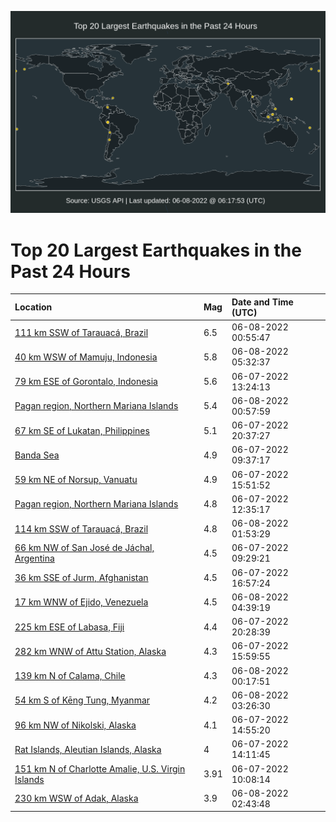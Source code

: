 ![Map](./map.png)

# Top 20 Largest Earthquakes in the Past 24 Hours

| Location | Mag | Date and Time (UTC) |
|:---|:---|:---|
| [111 km SSW of Tarauacá, Brazil](https://earthquake.usgs.gov/earthquakes/eventpage/us7000hfrj) | 6.5 | 06-08-2022 00:55:47 |
| [40 km WSW of Mamuju, Indonesia](https://earthquake.usgs.gov/earthquakes/eventpage/us7000hfu0) | 5.8 | 06-08-2022 05:32:37 |
| [79 km ESE of Gorontalo, Indonesia](https://earthquake.usgs.gov/earthquakes/eventpage/us7000hfjt) | 5.6 | 06-07-2022 13:24:13 |
| [Pagan region, Northern Mariana Islands](https://earthquake.usgs.gov/earthquakes/eventpage/us7000hfrk) | 5.4 | 06-08-2022 00:57:59 |
| [67 km SE of Lukatan, Philippines](https://earthquake.usgs.gov/earthquakes/eventpage/us7000hfpp) | 5.1 | 06-07-2022 20:37:27 |
| [Banda Sea](https://earthquake.usgs.gov/earthquakes/eventpage/us7000hfiv) | 4.9 | 06-07-2022 09:37:17 |
| [59 km NE of Norsup, Vanuatu](https://earthquake.usgs.gov/earthquakes/eventpage/us7000hfmc) | 4.9 | 06-07-2022 15:51:52 |
| [Pagan region, Northern Mariana Islands](https://earthquake.usgs.gov/earthquakes/eventpage/us7000hfjf) | 4.8 | 06-07-2022 12:35:17 |
| [114 km SSW of Tarauacá, Brazil](https://earthquake.usgs.gov/earthquakes/eventpage/us7000hfsx) | 4.8 | 06-08-2022 01:53:29 |
| [66 km NW of San José de Jáchal, Argentina](https://earthquake.usgs.gov/earthquakes/eventpage/us7000hfiu) | 4.5 | 06-07-2022 09:29:21 |
| [36 km SSE of Jurm, Afghanistan](https://earthquake.usgs.gov/earthquakes/eventpage/us7000hfmx) | 4.5 | 06-07-2022 16:57:24 |
| [17 km WNW of Ejido, Venezuela](https://earthquake.usgs.gov/earthquakes/eventpage/us7000hftl) | 4.5 | 06-08-2022 04:39:19 |
| [225 km ESE of Labasa, Fiji](https://earthquake.usgs.gov/earthquakes/eventpage/us7000hfpk) | 4.4 | 06-07-2022 20:28:39 |
| [282 km WNW of Attu Station, Alaska](https://earthquake.usgs.gov/earthquakes/eventpage/us7000hfmf) | 4.3 | 06-07-2022 15:59:55 |
| [139 km N of Calama, Chile](https://earthquake.usgs.gov/earthquakes/eventpage/us7000hfra) | 4.3 | 06-08-2022 00:17:51 |
| [54 km S of Kēng Tung, Myanmar](https://earthquake.usgs.gov/earthquakes/eventpage/us7000hft8) | 4.2 | 06-08-2022 03:26:30 |
| [96 km NW of Nikolski, Alaska](https://earthquake.usgs.gov/earthquakes/eventpage/us7000hfl3) | 4.1 | 06-07-2022 14:55:20 |
| [Rat Islands, Aleutian Islands, Alaska](https://earthquake.usgs.gov/earthquakes/eventpage/us7000hfkt) | 4 | 06-07-2022 14:11:45 |
| [151 km N of Charlotte Amalie, U.S. Virgin Islands](https://earthquake.usgs.gov/earthquakes/eventpage/pr2022158001) | 3.91 | 06-07-2022 10:08:14 |
| [230 km WSW of Adak, Alaska](https://earthquake.usgs.gov/earthquakes/eventpage/us7000hft4) | 3.9 | 06-08-2022 02:43:48 |
